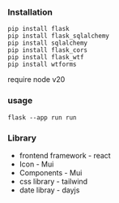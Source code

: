 ### Installation
```console
pip install flask
pip install flask_sqlalchemy
pip install sqlalchemy
pip install flask_cors
pip install flask_wtf
pip install wtforms
```

require node v20

### usage 
```console
flask --app run run
```

### Library

- frontend framework - react
- Icon - Mui
- Components - Mui
- css library - tailwind
- date libray - dayjs

